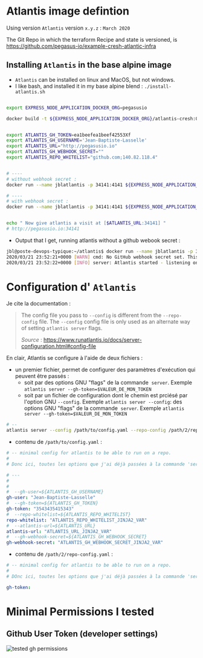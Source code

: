 # Atlantis image defintion

Using version `Atlantis` version `x.y.z` : `March 2020`

The Git Repo in which the terraform Recipe and state is versioned, is https://github.com/pegasus-io/example-cresh-atlantic-infra

## Installing `Atlantis` in the base alpine image

* `Atlantis` can be installed on linux and MacOS, but not windows.
* I like bash, and installed it in my base alpine blend : `./install-atlantis.sh`


```bash

export EXPRESS_NODE_APPLICATION_DOCKER_ORG=pegasusio

docker build -t ${EXPRESS_NODE_APPLICATION_DOCKER_ORG}/atlantis-cresh:0.0.1 .


export ATLANTIS_GH_TOKEN=ea1beefea1beef42553Xf
export ATLANTIS_GH_USERNAME='Jean-Baptiste-Lasselle'
export ATLANTIS_URL="http://pegasusio.io"
export ATLANTIS_GH_WEBHOOK_SECRET=""
export ATLANTIS_REPO_WHITELIST="github.com;140.82.118.4"


# ----
# without webhook secret :
docker run --name jblatlantis -p 34141:4141 ${EXPRESS_NODE_APPLICATION_DOCKER_ORG}/atlantis-cresh:0.0.1 server --gh-user=${ATLANTIS_GH_USERNAME} --gh-token=${ATLANTIS_GH_TOKEN} --repo-whitelist=${ATLANTIS_REPO_WHITELIST} --atlantis-url=${ATLANTIS_URL}

# ----
# with webhook secret :
docker run --name jblatlantis -p 34141:4141 ${EXPRESS_NODE_APPLICATION_DOCKER_ORG}/atlantis-cresh:0.0.1 server --gh-user=${ATLANTIS_GH_USERNAME} --gh-token=${ATLANTIS_GH_TOKEN} --repo-whitelist=${ATLANTIS_REPO_WHITELIST} --atlantis-url=${ATLANTIS_URL} --gh-webhook-secret=${ATLANTIS_GH_WEBHOOK_SECRET}


echo " Now give atlantis a visit at [$ATLANTIS_URL:34141] "
# http://pegasusio.io:34141

```
* Output that I get, running atlantis without a github webook secret :

```bash
jbl@poste-devops-typique:~/atlantis$ docker run --name jblatlantis -p 34141:4141 ${EXPRESS_NODE_APPLICATION_DOCKER_ORG}/atlantis-cresh:0.0.1 server --gh-user=${ATLANTIS_GH_USERNAME} --gh-token=${ATLANTIS_GH_TOKEN} --repo-whitelist=${ATLANTIS_REPO_WHITELIST} --atlantis-url=${ATLANTIS_URL}
2020/03/21 23:52:21+0000 [WARN] cmd: No GitHub webhook secret set. This could allow attackers to spoof requests from GitHub
2020/03/21 23:52:22+0000 [INFO] server: Atlantis started - listening on port 4141


```

# Configuration d' `Atlantis`

Je cite la documentation :

>
> The config file you pass to `--config` is
> different from the `--repo-config` file.
> The `--config` config file is only used as
> an alternate way of setting `atlantis server` flags.
>
> _Source_ : https://www.runatlantis.io/docs/server-configuration.html#config-file
>

En clair, Atlantis se configure à l'aide de deux fichiers :
* un premier fichier, permet de configurer des paramètres d'exécution qui peuvent être passés :
  * soit par des options GNU "flags" de la commande  `server`. Exemple  `atlantis server --gh-token=$VALEUR_DE_MON_TOKEN`
  * soit par un fichier de configuration dont le chemin est prciésé par l'option GNU `--config`. Exemple `atlantis server --config`:  des options GNU "flags" de la commande  `server`. Exemple  `atlantis server --gh-token=$VALEUR_DE_MON_TOKEN`


```bash
# --
atlantis server --config /path/to/config.yaml --repo-config /path/2/repo-config.yaml
```

* contenu de `/path/to/config.yaml` :

```Yaml
# -- minimal config for atlantis to be able to run on a repo.
#
# Donc ici, toutes les options que j'ai déjà passées à la commande 'server', au docker run :

# ---
#
#
#  --gh-user=${ATLANTIS_GH_USERNAME}
gh-user: "Jean-Baptiste-Lasselle"
#  --gh-token=${ATLANTIS_GH_TOKEN}
gh-token: "3543435415343"
#  --repo-whitelist=${ATLANTIS_REPO_WHITELIST}
repo-whitelist: "ATLANTIS_REPO_WHITELIST_JINJA2_VAR"
#  --atlantis-url=${ATLANTIS_URL}
atlantis-url: "ATLANTIS_URL_JINJA2_VAR"
#  --gh-webhook-secret=${ATLANTIS_GH_WEBHOOK_SECRET}
gh-webhook-secret: "ATLANTIS_GH_WEBHOOK_SECRET_JINJA2_VAR"
```

* contenu de `/path/2/repo-config.yaml` :

```Yaml
# -- minimal config for atlantis to be able to run on a repo.
#
# DOnc ici, toutes les options que j'ai déjà passées à la commande 'server', au docker run :

gh-token:
```


# Minimal Permissions I tested

## Github User Token (developer settings)

![tested gh permissions](https://github.com/pegasus-io/a-k8s-demo/raw/feature/k8s-provisioning/documentation/images/atlantis/ATLANTIS_GH_TOKEN_PERMISSIONS_TEST1.png)

<!--
![tested gh permissions](https://github.com/pegasus-io/a-k8s-demo/raw/develop/documentation/images/atlantis/ATLANTIS_GH_TOKEN_PERMISSIONS_TEST1.png)

![tested gh permissions](https://github.com/pegasus-io/a-k8s-demo/raw/master/documentation/images/atlantis/ATLANTIS_GH_TOKEN_PERMISSIONS_TEST1.png)
-->
